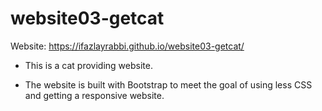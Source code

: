 # website03-getcat
Website: https://ifazlayrabbi.github.io/website03-getcat/

- This is a cat providing website.

- The website is built with Bootstrap to meet the goal of using less CSS and getting a responsive website.
